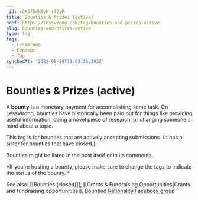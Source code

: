 ```yaml
---
_id: cCK3fDdH9vHjrf2yP
title: Bounties & Prizes (active)
href: https://lesswrong.com/tag/bounties-and-prizes-active
slug: bounties-and-prizes-active
type: tag
tags:
  - LessWrong
  - Concept
  - Tag
synchedAt: '2022-08-29T11:03:16.393Z'
---
```


# Bounties & Prizes (active)

A **bounty** is a monetary payment for accomplishing some task. On LessWrong, bounties have historically been paid out for things like providing useful information, doing a novel piece of research, or changing someone's mind about a topic. 

This tag is for bounties that are actively accepting submissions. (It has a sister for bounties that have closed.)

Bounties might be listed in the post itself or in its comments. 

*If you're hosting a bounty, please make sure to change the tags to indicate the status of the bounty. *

See also: [[Bounties (closed)]], [[Grants & Fundraising Opportunities|Grants and fundraising opportunities]], [Bountied Rationality Facebook group](https://www.facebook.com/groups/1781724435404945/)
